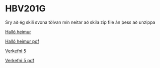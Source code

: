 # HBV201G

Sry að ég skili svona tölvan mín neitar að skila zip file án þess að unzippa

[Halló heimur](Vika1/HalloHeimur)

[Halló heimur pdf](Vika1/HalloHeimur/verk1.pdf)

[Verkefni 5](Skil5)

[Verkefni 5 pdf](Skil5/)

